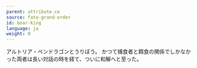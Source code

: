 ```yaml
---
parent: attribute.ce
source: fate-grand-order
id: boar-king
language: ja
weight: 0
---
```


アルトリア・ペンドラゴンとうりぼう。
かつて捕食者と餌食の関係でしかなかった両者は長い対話の時を経て、ついに和解へと至った。
